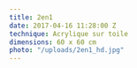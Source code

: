 ```yaml
---
title: 2en1
date: 2017-04-16 11:28:00 Z
technique: Acrylique sur toile
dimensions: 60 x 60 cm
photo: "/uploads/2en1_hd.jpg"
---
```


